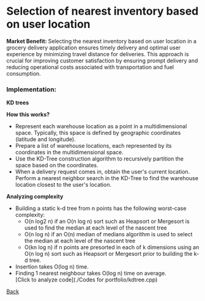 # Selection of nearest inventory based on user location
<b> Market Benefit: </b>
Selecting the nearest inventory based on user location in a grocery delivery application ensures timely delivery and optimal user experience by minimizing travel distance for deliveries. This approach is crucial for improving customer satisfaction by ensuring prompt delivery and reducing operational costs associated with transportation and fuel consumption.

### Implementation:

<b> KD trees </b><br>

<b> How this works? </b><br>
- Represent each warehouse location as a point in a multidimensional space. Typically, this space is defined by geographic coordinates (latitude and longitude).
- Prepare a list of warehouse locations, each represented by its coordinates in the multidimensional space.
- Use the KD-Tree construction algorithm to recursively partition the space based on the coordinates. 
- When a delivery request comes in, obtain the user's current location. Perform a nearest neighbor search in the KD-Tree to find the warehouse location closest to the user's location.
  
<b> Analyzing complexity</b> <br>
- Building a static k-d tree from n points has the following worst-case complexity:
  - O(n log2 n) if an O(n log n) sort such as Heapsort or Mergesort is used to find the median at each level of the nascent tree
  - O(n log n) if an O(n) median of medians algorithm is used to select the median at each level of the nascent tree
  - O(kn log n) if n points are presorted in each of k dimensions using an O(n log n) sort such as Heapsort or Mergesort prior to building the k-d tree.
- Insertion takes O(log n) time.
- Finding 1 nearest neighbour takes O(log n) time on average.<br>
  [Click to analyze code](./Codes for portfolio/kdtree.cpp)
  

[Back](README.md#applying-dsa-to-achieve-key-functionalities)
